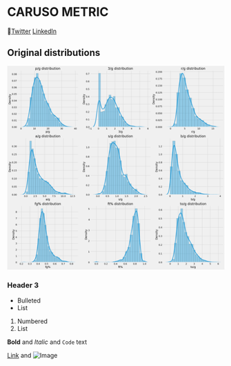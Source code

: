 # CARUSO METRIC

[Twitter](https://twitter.com/FHuzjan) [LinkedIn](https://www.linkedin.com/in/franhuzjan/)
## Original distributions
![Image](Images/org_dists.png)

### Header 3

- Bulleted
- List

1. Numbered
2. List

**Bold** and _Italic_ and `Code` text

[Link](url) and ![Image](src)
